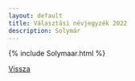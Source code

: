 ```yaml
---
layout: default
title: Választási névjegyzék 2022
description: Solymár
---
```


{% include Solymaar.html %}

[Vissza](./)